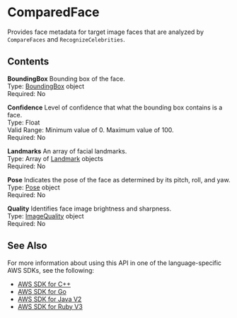 # ComparedFace<a name="API_ComparedFace"></a>

Provides face metadata for target image faces that are analyzed by `CompareFaces` and `RecognizeCelebrities`\.

## Contents<a name="API_ComparedFace_Contents"></a>

 **BoundingBox**   <a name="rekognition-Type-ComparedFace-BoundingBox"></a>
Bounding box of the face\.  
Type: [BoundingBox](API_BoundingBox.md) object  
Required: No

 **Confidence**   <a name="rekognition-Type-ComparedFace-Confidence"></a>
Level of confidence that what the bounding box contains is a face\.  
Type: Float  
Valid Range: Minimum value of 0\. Maximum value of 100\.  
Required: No

 **Landmarks**   <a name="rekognition-Type-ComparedFace-Landmarks"></a>
An array of facial landmarks\.  
Type: Array of [Landmark](API_Landmark.md) objects  
Required: No

 **Pose**   <a name="rekognition-Type-ComparedFace-Pose"></a>
Indicates the pose of the face as determined by its pitch, roll, and yaw\.  
Type: [Pose](API_Pose.md) object  
Required: No

 **Quality**   <a name="rekognition-Type-ComparedFace-Quality"></a>
Identifies face image brightness and sharpness\.   
Type: [ImageQuality](API_ImageQuality.md) object  
Required: No

## See Also<a name="API_ComparedFace_SeeAlso"></a>

For more information about using this API in one of the language\-specific AWS SDKs, see the following:
+  [AWS SDK for C\+\+](https://docs.aws.amazon.com/goto/SdkForCpp/rekognition-2016-06-27/ComparedFace) 
+  [AWS SDK for Go](https://docs.aws.amazon.com/goto/SdkForGoV1/rekognition-2016-06-27/ComparedFace) 
+  [AWS SDK for Java V2](https://docs.aws.amazon.com/goto/SdkForJavaV2/rekognition-2016-06-27/ComparedFace) 
+  [AWS SDK for Ruby V3](https://docs.aws.amazon.com/goto/SdkForRubyV3/rekognition-2016-06-27/ComparedFace) 